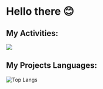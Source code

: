 # Hello there 😊

## My Activities:

<img src="https://github-readme-stats.vercel.app/api?username=simamatin&show_icons=true&theme=tokyonight" />

## My Projects Languages:

![Top Langs](https://github-readme-stats.vercel.app/api/top-langs/?username=simamatin)


